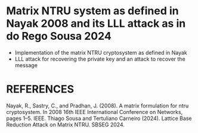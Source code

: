 # Matrix NTRU system as defined in Nayak 2008 and its LLL attack as in do Rego Sousa 2024

- Implementation of the matrix NTRU cryptosystem as defined in Nayak
- LLL attack for recovering the private key and an attack to recover the message

# REFERENCES

Nayak, R., Sastry, C., and Pradhan, J. (2008). A matrix formulation for ntru cryptosystem.
In 2008 16th IEEE International Conference on Networks, pages 1–5. IEEE.
Thiago Sousa and Tertuliano Carneiro (2024). Lattice Base Reduction Attack on Matrix NTRU. SBSEG 2024.
